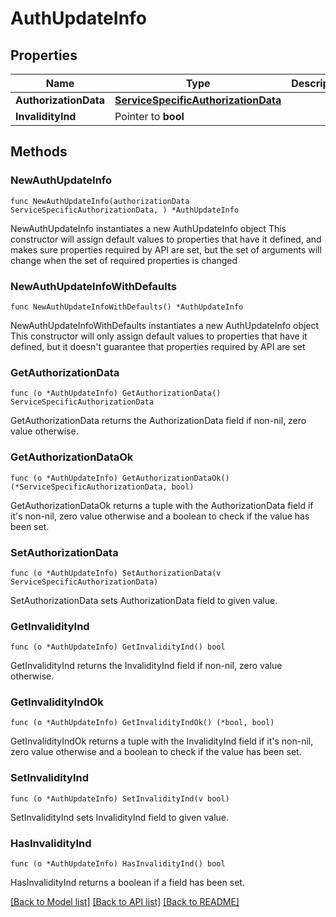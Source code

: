 # AuthUpdateInfo

## Properties

Name | Type | Description | Notes
------------ | ------------- | ------------- | -------------
**AuthorizationData** | [**ServiceSpecificAuthorizationData**](ServiceSpecificAuthorizationData.md) |  | 
**InvalidityInd** | Pointer to **bool** |  | [optional] 

## Methods

### NewAuthUpdateInfo

`func NewAuthUpdateInfo(authorizationData ServiceSpecificAuthorizationData, ) *AuthUpdateInfo`

NewAuthUpdateInfo instantiates a new AuthUpdateInfo object
This constructor will assign default values to properties that have it defined,
and makes sure properties required by API are set, but the set of arguments
will change when the set of required properties is changed

### NewAuthUpdateInfoWithDefaults

`func NewAuthUpdateInfoWithDefaults() *AuthUpdateInfo`

NewAuthUpdateInfoWithDefaults instantiates a new AuthUpdateInfo object
This constructor will only assign default values to properties that have it defined,
but it doesn't guarantee that properties required by API are set

### GetAuthorizationData

`func (o *AuthUpdateInfo) GetAuthorizationData() ServiceSpecificAuthorizationData`

GetAuthorizationData returns the AuthorizationData field if non-nil, zero value otherwise.

### GetAuthorizationDataOk

`func (o *AuthUpdateInfo) GetAuthorizationDataOk() (*ServiceSpecificAuthorizationData, bool)`

GetAuthorizationDataOk returns a tuple with the AuthorizationData field if it's non-nil, zero value otherwise
and a boolean to check if the value has been set.

### SetAuthorizationData

`func (o *AuthUpdateInfo) SetAuthorizationData(v ServiceSpecificAuthorizationData)`

SetAuthorizationData sets AuthorizationData field to given value.


### GetInvalidityInd

`func (o *AuthUpdateInfo) GetInvalidityInd() bool`

GetInvalidityInd returns the InvalidityInd field if non-nil, zero value otherwise.

### GetInvalidityIndOk

`func (o *AuthUpdateInfo) GetInvalidityIndOk() (*bool, bool)`

GetInvalidityIndOk returns a tuple with the InvalidityInd field if it's non-nil, zero value otherwise
and a boolean to check if the value has been set.

### SetInvalidityInd

`func (o *AuthUpdateInfo) SetInvalidityInd(v bool)`

SetInvalidityInd sets InvalidityInd field to given value.

### HasInvalidityInd

`func (o *AuthUpdateInfo) HasInvalidityInd() bool`

HasInvalidityInd returns a boolean if a field has been set.


[[Back to Model list]](../README.md#documentation-for-models) [[Back to API list]](../README.md#documentation-for-api-endpoints) [[Back to README]](../README.md)



